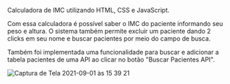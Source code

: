 Calculadora de IMC utilizando HTML, CSS e JavaScript. 

Com essa calculadora é possível saber o IMC do paciente informando seu peso e altura. O sistema também permite excluir um paciente dando 2 clicks em seu nome e buscar pacientes por meio do campo de busca.

Também foi implementada uma funcionalidade para buscar e adicionar a tabela pacientes de uma API ao clicar no botão "Buscar Pacientes API". 

![Captura de Tela 2021-09-01 às 15 39 21](https://user-images.githubusercontent.com/24281892/131725797-1bf5d3cc-4bad-4376-9b65-f8eb43ce72ad.png)

